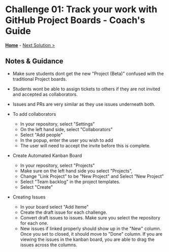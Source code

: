 # Challenge 01: Track your work with GitHub Project Boards - Coach's Guide

**[Home](./README.md)** - [Next Solution >](./Solution-02.md)

## Notes & Guidance

- Make sure students dont get the new "Project (Beta)" confused with the traditional Project boards.
- Students wont be able to assign tickets to others if they are not invited and accepted as collaborators.
- Issues and PRs are very similar as they use issues underneath both.

- To add collaborators
    - In your repository, select "Settings"
    - On the left hand side, select "Collaborators"
    - Select "Add people"
    - In the popup, enter the user you wish to add
    - The user will need to accept the invite before this is complete.
- Create Automated Kanban Board
    - In your repository, select "Projects"
    - Make sure on the left hand side you select "Projects",
    - Change "Link Project" to be "New Project" and Select "New Project"
    - Select "Team backlog" in the project templates.
    - Select "Create"
- Creating Issues
    - In your board select "Add Iteme"
    - Create the draft issue for each challenge. 
    - Convert draft issues to issues. Make sure you select the repository for each one.
    - New issues if linked properly should show up in the "New" column.  Once you set to closed, it should move to "Done" column.  If you are viewing the issues in the kanban board, you are able to drag the issues across the columns.